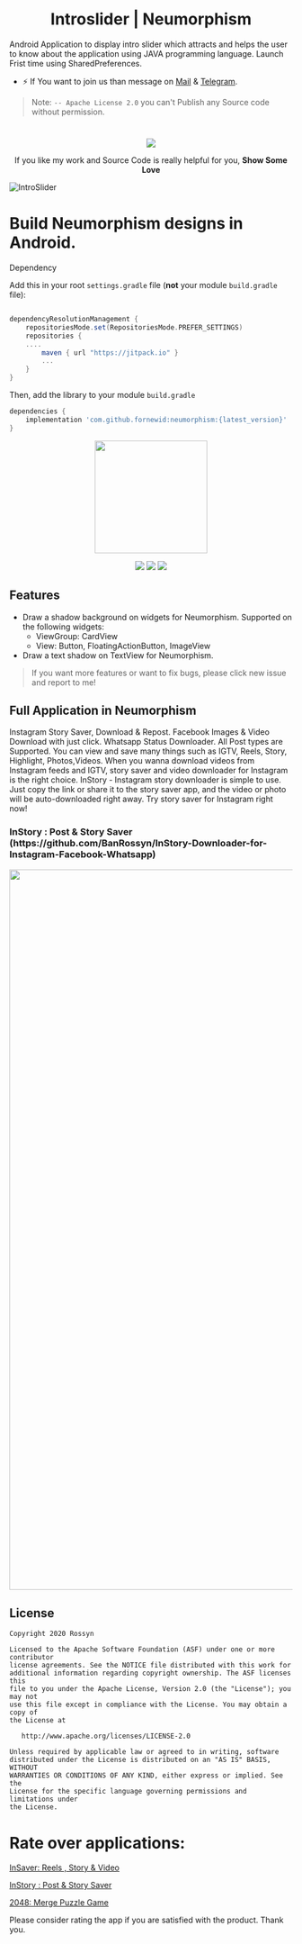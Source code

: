 
<p align="center">
  <h1 align="center">Introslider | Neumorphism</h1>
  
  Android Application to display intro slider which attracts and helps the user to know about the application using JAVA programming language.
  Launch Frist time using SharedPreferences.
  
- ⚡  If You want to join us than message on <a href="banrossyn@gmail.com">Mail</a>
&
<a href="https://t.me/banrossyn">Telegram</a>. 

> Note: `-- Apache License 2.0` you can't Publish any Source code without permission.
# 
<p align="center">
    <a href="https://www.paypal.com/paypalme/banrossyn">
      <img src="https://user-images.githubusercontent.com/97843190/184054819-e2e80e69-df46-4d38-8769-5d591673d412.png"/>
    </a>
  </p>
<p align="center">If you like my work and Source Code is really helpful for you, <strong>Show Some Love</strong></p>

![IntroSlider ](https://user-images.githubusercontent.com/97843190/173628294-7a1ed406-badf-4c8f-bca1-4161e11a5580.jpg)

# Build Neumorphism designs in Android.

Dependency

Add this in your root `settings.gradle` file (**not** your module `build.gradle` file):

```gradle

dependencyResolutionManagement {
    repositoriesMode.set(RepositoriesMode.PREFER_SETTINGS)
    repositories {
    ....
        maven { url "https://jitpack.io" }
        ...
    }
}
```

Then, add the library to your module `build.gradle`
```gradle
dependencies {
    implementation 'com.github.fornewid:neumorphism:{latest_version}'
}
```
  <p align="center">
 
<img height="200" src='https://github.com/fornewid/Neumorphism/blob/main/art/preview.png'/>
</p>
<p align="center">
<a href="https://opensource.org/licenses/Apache-2.0"><img src="https://img.shields.io/badge/License-Apache%202.0-blue.svg"/></a>
<a href='https://developer.android.com'><img src='http://img.shields.io/badge/platform-android-green.svg'/></a>
<a href='https://jitpack.io/#fornewid/neumorphism'><img src='https://jitpack.io/v/fornewid/neumorphism.svg'/></a>
</p>

## Features
- Draw a shadow background on widgets for Neumorphism.
  Supported on the following widgets:
  - ViewGroup: CardView
  - View: Button, FloatingActionButton, ImageView
- Draw a text shadow on TextView for Neumorphism.


> If you want more features or want to fix bugs, please click new issue and report to me!


## Full Application in Neumorphism
Instagram Story Saver, Download & Repost. Facebook Images & Video Download with just click. Whatsapp Status Downloader. All Post types are Supported. You can view and save many things such as IGTV, Reels, Story, Highlight, Photos,Videos. When you wanna download videos from Instagram feeds and IGTV, story saver and video downloader for Instagram is the right choice. InStory - Instagram story downloader is simple to use. Just copy the link or share it to the story saver app, and the video or photo will be auto-downloaded right away. Try story saver for Instagram right now!

<h3> InStory : Post & Story Saver (https://github.com/BanRossyn/InStory-Downloader-for-Instagram-Facebook-Whatsapp) </h3>

<p align="center">
    <a href="https://play.google.com/store/apps/details?id=com.banrossyn.storydownloader">
      <img src="https://play-lh.googleusercontent.com/DjcK-Pc16a_i6cvk2snjyHyT2twaIA3iqOIqBxX0uUwY09hvxb-0k6w02ufoY8Clxg=w2560-h1440" width="1280" />
    </a>
  </p>

## License

```
Copyright 2020 Rossyn

Licensed to the Apache Software Foundation (ASF) under one or more contributor
license agreements. See the NOTICE file distributed with this work for
additional information regarding copyright ownership. The ASF licenses this
file to you under the Apache License, Version 2.0 (the "License"); you may not
use this file except in compliance with the License. You may obtain a copy of
the License at

   http://www.apache.org/licenses/LICENSE-2.0

Unless required by applicable law or agreed to in writing, software
distributed under the License is distributed on an "AS IS" BASIS, WITHOUT
WARRANTIES OR CONDITIONS OF ANY KIND, either express or implied. See the
License for the specific language governing permissions and limitations under
the License.
```
# Rate over applications:
[InSaver: Reels , Story & Video](https://play.google.com/store/apps/details?id=com.banrossyn.post.story.downloader)

[InStory : Post & Story Saver](https://play.google.com/store/apps/details?id=com.banrossyn.storydownloader)

[2048: Merge Puzzle Game](https://play.google.com/store/apps/details?id=com.banrossyn.merge.game2048)

Please consider rating the app if you are satisfied with the product. Thank you.
